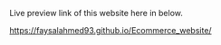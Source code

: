 Live preview link of this website here in below.

https://faysalahmed93.github.io/Ecommerce_website/
